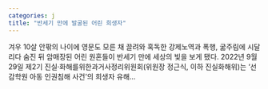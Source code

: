 ```yaml
---
categories: j
title: "반세기 만에 발굴된 어린 희생자"
---
```


				
		
			
				
					
					
						
						
						
					
					
				
				
			
			
			
겨우 10살 안팎의 나이에 영문도 모른 채 끌려와 혹독한 강제노역과 폭행, 굶주림에 시달리다 숨진 뒤 암매장된 어린 원혼들이 반세기 만에 세상의 빛을 보게 됐다. 2022년 9월29일 제2기 진실·화해를위한과거사정리위원회(위원장 정근식, 이하 진실화해위)는 ‘선감학원 아동 인권침해 사건’의 희생자 유해...		
			